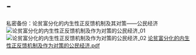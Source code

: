 # -
私密备份：论贫富分化的内生性正反馈机制及其对策——公民经济
![论贫富分化的内生性正反馈机制及作为对策的公民经济_01](https://github.com/user-attachments/assets/cf1bb09e-afe6-4ef1-80e2-c7ae3208ca19)
![论贫富分化的内生性正反馈机制及作为对策的公民经济_02](https://github.com/user-attachments/assets/34977068-1ee7-42fb-8a0a-1a6e05d9e480)
[论贫富分化的内生性正反馈机制及作为对策的公民经济.pdf](https://github.com/user-attachments/files/20589882/default.pdf)
